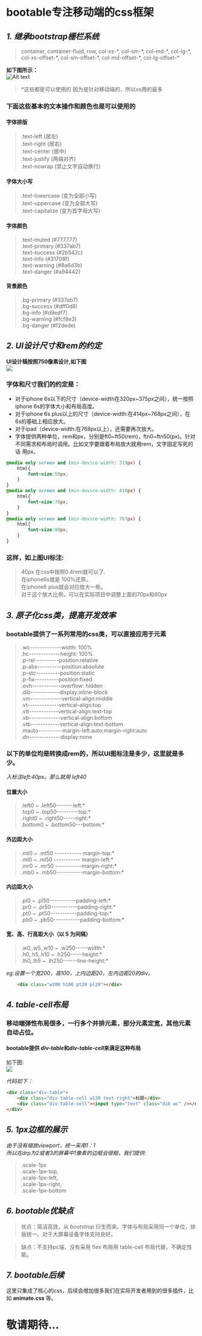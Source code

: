 # bootable专注移动端的css框架
## ***1. 继承bootstrap栅栏系统***

>container, container-fluid, row, 
col-xs-\*, col-sm-\*, col-md-\*, col-lg-\*, 
col-xs-offset-\*, col-sm-offset-\*, col-md-offset-\*, col-lg-offset-\*

**如下图所示：**  
![Alt text](dist/img/pxtorem.png)


> *这些都是可以使用的
因为是针对移动端的，所以xs用的最多

### **下面这些基本的文本操作和颜色也是可以使用的**

#### 字体排版
>.text-left (居左)  
.text-right (居右)  
.text-center (居中)  
.text-justify (两端对齐)  
.text-nowrap (禁止文字自动换行)  

#### 字体大小写
>.text-lowercase (变为全部小写)    
.text-uppercase (变为全部大写)      
.text-capitalize (变为首字母大写)  

#### 字体颜色
>.text-muted (#777777)  
.text-primary (#337ab7)  
.text-success (#2b542c)  
.text-info (#31708f)  
.text-warning  (#8a6d3b)  
.text-danger  (#a94442)

#### 背景颜色 
>.bg-primary (#337ab7)  
.bg-success (#dff0d8)  
.bg-info (#d9edf7)   
.bg-warning (#fcf8e3)  
.bg-danger (#f2dede)

## ***2. UI设计尺寸和rem的约定***

**UI设计稿按照750像素设计,如下图**  
![](http://zs.igemi.cn/pages/viewpage.action?pageId=5080888&preview=/5080888/5080885/image2017-7-12%209%3A33%3A3.png)

### 字体和尺寸我们的约定是：
- 对于iphone 6s以下的尺寸（device-width在320px~375px之间），统一按照iphone 6s的字体大小和布局高度。  
- 对于iphone 6s plus以上的尺寸（device-width:在414px~768px之间），在6s的基础上相应放大。
- 对于ipad（device-width:在768px以上），还需要再次放大。
- 字体提供两种单位，rem和px，分别是ft0~ft50(rem)，ftn0~ftn50(px)。针对不同需求和布局时调用。比如文字要跟着布局放大就用rem，文字固定写死的话 用px。

```css
@media only screen and (min-device-width: 319px) {
    html{
        font-size:50px;
    }
}
@media only screen and (min-device-width: 410px) {
    html{
        font-size:70px;
    }
}
@media only screen and (min-device-width: 767px) {
    html{
        font-size:80px;
    }
}
```
### 这样，如上图UI标注:
>40px  在css中按照0.4rem就可以了.    
在iphone6s就是 100%还原。  
在iphone6 plus就会对应放大一些。    
对于这个放大比例，可以在实际项目中调整上面的70px和80px 

## ***3. 原子化css类，提高开发效率***
### bootable提供了一系列常用的css类，可以直接应用于元素
>.wc-------------width: 100%    
.hc-------------height: 100%    
.p-rel----------position:relative   
.p-abs----------position:absolute   
.p-stc----------position:static     
.p-fix----------position:fixed  
.ovh------------overflow: hidden    
.dib------------display:inline-block    
.vm-------------vertical-align:middle   
.vt-------------vertical-align:top      
.vtt------------vertical-align:text-top     
.vb-------------vertical-align:bottom       
.vtb------------vertical-align:text-bottom      
.mauto----------margin-left:auto;margin-right:auto      
.dn-------------display:none

### 以下的单位均是转换成rem的，所以UI图标注是多少，这里就是多少。
*入标注left:40px。那么就用 left40*

#### 位置大小 
>.left0 ~ .left50-------left:*     
.top0 ~ .top50---------top:*       
.right0 ~ .right50-----right:*     
.bottom0 ~ .bottom50---bottom:*

#### 外边距大小 
>.mt0 ~ .mt50 ----------- margin-top:*   
.ml0 ~ .ml50 ----------- margin-left:*   
.mr0 ~ .mr50 -----------margin-right:*      
.mb0 ~ .mb50-----------margin-bottom:*     
#### 内边距大小 
>.pl0 ~ .pl50-----------padding-left:*     
.pr0 ~ .pr50-----------padding-right:*     
.pt0 ~ .pt50-----------padding-top:*       
.pb0 ~ .pb50-----------padding-bottom:*        
#### 宽、高、行高距大小（以 5 为间隔） 
>.w0,.w5,.w10 ~ .w250-----width:*    
.h0,.h5,.h10 ~ .h250-----height:*  
.lh0,.lh5 ~ .lh250------line-height:*  

*eg:设置一个宽200，高100，上内边距20，左内边距20的div。*
```html
    <div class="w200 h100 pt20 pl20"></div>
```

## ***4. table-cell布局***
### 移动端弹性布局很多，一行多个并排元素，部分元素定宽，其他元素自动占位。

#### **bootable提供 *div-table*和*div-table-cell*来满足这种布局**
如下图:    
![](http://zs.igemi.cn/pages/viewpage.action?pageId=5080888&preview=/5080888/5080887/image2017-7-12%209%3A33%3A48.png)

*代码如下：*
```html
<div class="div-table">
    <div class="div-table-cell w120 text-right">标题</div>
    <div class="div-table-cell"><input type="text" class="dib wc" /></div>
</div>
```

## ***5. 1px边框的展示***
*由于没有缩放viewport，统一采用1：1*   
*所以在drp为2或者3的屏幕中1像素的边框会很粗，我们提供:*
>.scale-1px     
.scale-1px-top,     
.scale-1px-left,        
.scale-1px-right,       
.scale-1px-bottom

## ***6. bootable优缺点***

> 优点：简洁高效，从  *bootstrap*  衍生而来。字体与布局采用同一个单位，排版统一。对于大屏幕设备字体支持良好。

>缺点：不支持pc端，没有采用  flex  布局用  table-cell  布局代替，不确定性能。

## ***7. bootable后续***

这里只集成了核心的css，后续会增加很多我们在实际开发者用到的很多插件，比如 **animate.css** 等。
# 敬请期待...